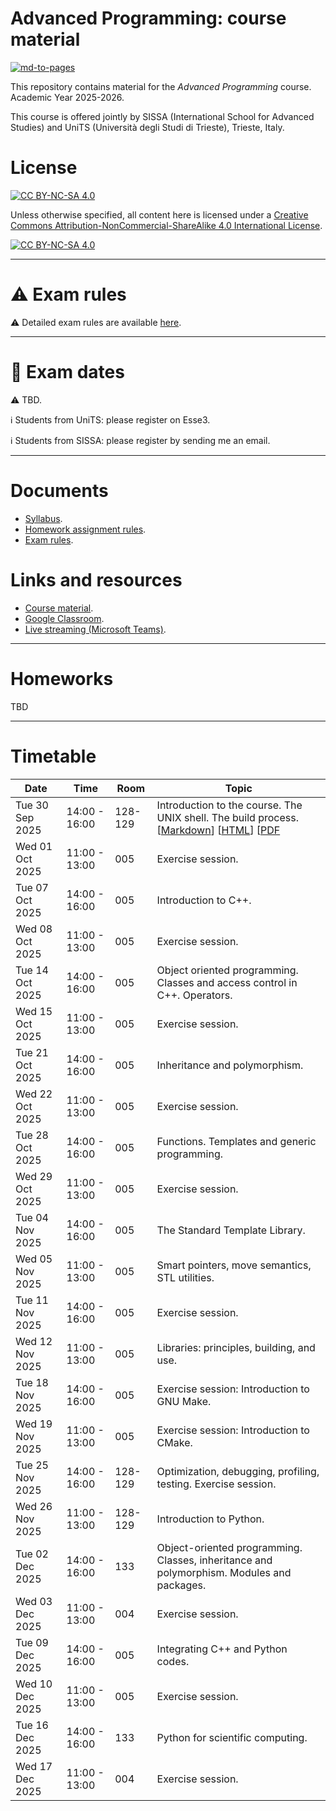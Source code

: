 # Advanced Programming: course material

[![md-to-pages](https://github.com/pcafrica/advanced_programming_2025-2026/actions/workflows/md-to-pages.yml/badge.svg)](https://github.com/pcafrica/advanced_programming_2025-2026/actions/workflows/md-to-pages.yml)

This repository contains material for the *Advanced Programming* course. Academic Year 2025-2026.
<br>

This course is offered jointly by SISSA (International School for Advanced Studies) and UniTS (Università degli Studi di Trieste), Trieste, Italy.

# License

[![CC BY-NC-SA 4.0][cc-by-nc-sa-shield]][cc-by-nc-sa]

Unless otherwise specified, all content here is licensed under a
[Creative Commons Attribution-NonCommercial-ShareAlike 4.0 International License][cc-by-nc-sa].

[![CC BY-NC-SA 4.0][cc-by-nc-sa-image]][cc-by-nc-sa]

[cc-by-nc-sa]: http://creativecommons.org/licenses/by-nc-sa/4.0/
[cc-by-nc-sa-image]: https://licensebuttons.net/l/by-nc-sa/4.0/88x31.png
[cc-by-nc-sa-shield]: https://img.shields.io/badge/License-CC%20BY--NC--SA%204.0-lightgrey.svg

---

# :warning: Exam rules

:warning: Detailed exam rules are available [here](exam_rules.md).

---

# :calendar: Exam dates

:warning: TBD.

:information_source: Students from UniTS: please register on Esse3.<br>

:information_source: Students from SISSA: please register by sending me an email.

---

# Documents
- [Syllabus](syllabus.md).
- [Homework assignment rules](homework_rules.md).
- [Exam rules](exam_rules.md).

# Links and resources
- [Course material](https://pcafrica.github.io/advanced_programming_2025-2026/).
- [Google Classroom](https://classroom.google.com/c/ODA4NDQ4MzcwMTQw?cjc=xjhuxupx).
- [Live streaming (Microsoft Teams)](https://teams.microsoft.com/l/meetup-join/19%3aDI3W2_QczkFDOHK82oYajviLOfmVmVg0l2bM048BZVE1%40thread.tacv2/1758610111960?context=%7b%22Tid%22%3a%22a54b3635-128c-460f-b967-6ded8df82e75%22%2c%22Oid%22%3a%224a852969-d20c-4947-b429-079b06fe7a06%22%7d).

---

# Homeworks

TBD

---

# Timetable
| Date            | Time          | Room    | Topic                                                                                     |
|-----------------|---------------|---------|-------------------------------------------------------------------------------------------|
| Tue 30 Sep 2025 | 14:00 - 16:00 | 128-129 | Introduction to the course. The UNIX shell. The build process. [[Markdown](lectures/01/01-intro_unix.md)] [[HTML](https://pcafrica.github.io/advanced_programming_2025-2026/lectures/01/01-intro_unix.html)] [[PDF](https://pcafrica.github.io/advanced_programming_2025-2026/lectures/01/01-intro_unix.pdf) |
| Wed 01 Oct 2025 | 11:00 - 13:00 | 005     | Exercise session.                                                                         |
| Tue 07 Oct 2025 | 14:00 - 16:00 | 005     | Introduction to C++.                                                                      |
| Wed 08 Oct 2025 | 11:00 - 13:00 | 005     | Exercise session.                                                                         |
| Tue 14 Oct 2025 | 14:00 - 16:00 | 005     | Object oriented programming. Classes and access control in C++. Operators.                |
| Wed 15 Oct 2025 | 11:00 - 13:00 | 005     | Exercise session.                                                                         |
| Tue 21 Oct 2025 | 14:00 - 16:00 | 005     | Inheritance and polymorphism.                                                             |
| Wed 22 Oct 2025 | 11:00 - 13:00 | 005     | Exercise session.                                                                         |
| Tue 28 Oct 2025 | 14:00 - 16:00 | 005     | Functions. Templates and generic programming.                                             |
| Wed 29 Oct 2025 | 11:00 - 13:00 | 005     | Exercise session.                                                                         |
| Tue 04 Nov 2025 | 14:00 - 16:00 | 005     | The Standard Template Library.                                                            |
| Wed 05 Nov 2025 | 11:00 - 13:00 | 005     | Smart pointers, move semantics, STL utilities.                                            |
| Tue 11 Nov 2025 | 14:00 - 16:00 | 005     | Exercise session.                                                                         |
| Wed 12 Nov 2025 | 11:00 - 13:00 | 005     | Libraries: principles, building, and use.                                                 |
| Tue 18 Nov 2025 | 14:00 - 16:00 | 005     | Exercise session: Introduction to GNU Make.                                               |
| Wed 19 Nov 2025 | 11:00 - 13:00 | 005     | Exercise session: Introduction to CMake.                                                  |
| Tue 25 Nov 2025 | 14:00 - 16:00 | 128-129 | Optimization, debugging, profiling, testing. Exercise session.                            |
| Wed 26 Nov 2025 | 11:00 - 13:00 | 128-129 | Introduction to Python.                                                                   |
| Tue 02 Dec 2025 | 14:00 - 16:00 | 133     | Object-oriented programming. Classes, inheritance and polymorphism. Modules and packages. |
| Wed 03 Dec 2025 | 11:00 - 13:00 | 004     | Exercise session.                                                                         |
| Tue 09 Dec 2025 | 14:00 - 16:00 | 005     | Integrating C++ and Python codes.                                                         |
| Wed 10 Dec 2025 | 11:00 - 13:00 | 005     | Exercise session.                                                                         |
| Tue 16 Dec 2025 | 14:00 - 16:00 | 133     | Python for scientific computing.                                                          |
| Wed 17 Dec 2025 | 11:00 - 13:00 | 004     | Exercise session.                                                                         |
